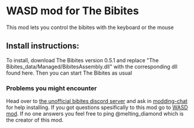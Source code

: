 # WASD mod for The Bibites
This mod lets you control the bibites with the keyboard or the mouse

## Install instructions:
To install, download The Bibites version 0.5.1 and replace "The Bibites_data/Managed/BibitesAssembly.dll" with the corresponding dll found here.
Then you can start The Bibites as usual

### Problems you might encounter
Head over to [the unofficial bibites discord server](https://discord.gg/rNDMdNjQ2R) and ask in [modding-chat](https://discord.com/channels/1059654549650034748/1203723252350844988) for help installing.
If you got questions spesifically to this mod go to [WASD mod](https://discord.com/channels/1059654549650034748/1209160253183361064).
If no one answers you feel free to ping @melting_diamond which is the creator of this mod.
